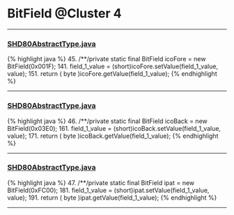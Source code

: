 # BitField @Cluster 4

***

### [SHD80AbstractType.java](https://searchcode.com/codesearch/view/97384319/)
{% highlight java %}
45. /**/private static final BitField icoFore = new BitField(0x001F);
141.     field_1_value = (short)icoFore.setValue(field_1_value, value);
151.     return ( byte )icoFore.getValue(field_1_value);
{% endhighlight %}

***

### [SHD80AbstractType.java](https://searchcode.com/codesearch/view/97384319/)
{% highlight java %}
46. /**/private static final BitField icoBack = new BitField(0x03E0);
161.     field_1_value = (short)icoBack.setValue(field_1_value, value);
171.     return ( byte )icoBack.getValue(field_1_value);
{% endhighlight %}

***

### [SHD80AbstractType.java](https://searchcode.com/codesearch/view/97384319/)
{% highlight java %}
47. /**/private static final BitField ipat = new BitField(0xFC00);
181.     field_1_value = (short)ipat.setValue(field_1_value, value);
191.     return ( byte )ipat.getValue(field_1_value);
{% endhighlight %}

***

